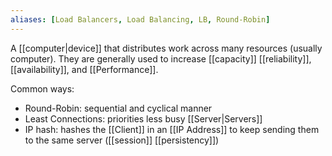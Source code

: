 ```yaml
---
aliases: [Load Balancers, Load Balancing, LB, Round-Robin]
---
```


A [[computer|device]] that distributes work across many resources (usually computer). They are generally used to increase [[capacity]] [[reliability]], [[availability]], and [[Performance]].

Common ways:

- Round-Robin: sequential and cyclical manner
- Least Connections: priorities less busy [[Server|Servers]]
- IP hash: hashes the [[Client]] in an [[IP Address]] to keep sending them to the same server ([[session]] [[persistency]])